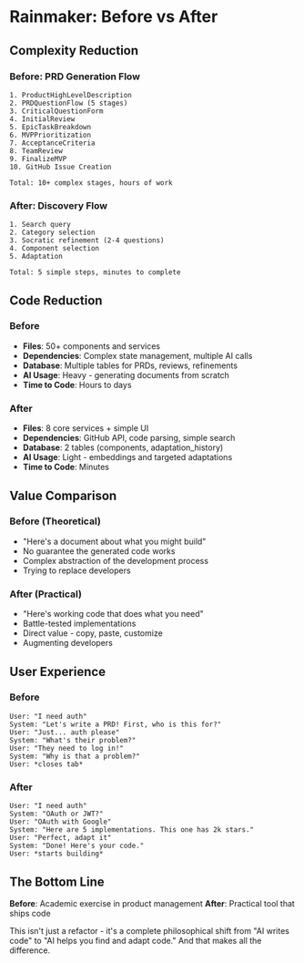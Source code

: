 # Rainmaker: Before vs After

## Complexity Reduction

### Before: PRD Generation Flow
```
1. ProductHighLevelDescription
2. PRDQuestionFlow (5 stages)
3. CriticalQuestionForm
4. InitialReview
5. EpicTaskBreakdown
6. MVPPrioritization
7. AcceptanceCriteria
8. TeamReview
9. FinalizeMVP
10. GitHub Issue Creation

Total: 10+ complex stages, hours of work
```

### After: Discovery Flow
```
1. Search query
2. Category selection
3. Socratic refinement (2-4 questions)
4. Component selection
5. Adaptation

Total: 5 simple steps, minutes to complete
```

## Code Reduction

### Before
- **Files**: 50+ components and services
- **Dependencies**: Complex state management, multiple AI calls
- **Database**: Multiple tables for PRDs, reviews, refinements
- **AI Usage**: Heavy - generating documents from scratch
- **Time to Code**: Hours to days

### After
- **Files**: 8 core services + simple UI
- **Dependencies**: GitHub API, code parsing, simple search
- **Database**: 2 tables (components, adaptation_history)
- **AI Usage**: Light - embeddings and targeted adaptations
- **Time to Code**: Minutes

## Value Comparison

### Before (Theoretical)
- "Here's a document about what you might build"
- No guarantee the generated code works
- Complex abstraction of the development process
- Trying to replace developers

### After (Practical)
- "Here's working code that does what you need"
- Battle-tested implementations
- Direct value - copy, paste, customize
- Augmenting developers

## User Experience

### Before
```
User: "I need auth"
System: "Let's write a PRD! First, who is this for?"
User: "Just... auth please"
System: "What's their problem?"
User: "They need to log in!"
System: "Why is that a problem?"
User: *closes tab*
```

### After
```
User: "I need auth"
System: "OAuth or JWT?"
User: "OAuth with Google"
System: "Here are 5 implementations. This one has 2k stars."
User: "Perfect, adapt it"
System: "Done! Here's your code."
User: *starts building*
```

## The Bottom Line

**Before**: Academic exercise in product management
**After**: Practical tool that ships code

This isn't just a refactor - it's a complete philosophical shift from "AI writes code" to "AI helps you find and adapt code." And that makes all the difference.